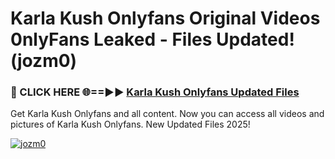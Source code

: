 # Karla Kush Onlyfans Original Videos 0nlyFans Leaked - Files Updated! (jozm0)

<h3>🔴 CLICK HERE 🌐==►► <a href="https://tinyurl.com/3hn5wdd3" rel="nofollow">Karla Kush Onlyfans Updated Files</a></h3>

Get Karla Kush Onlyfans and all content. Now you can access all videos and pictures of Karla Kush Onlyfans. New Updated Files 2025!

[![jozm0](https://i.imgur.com/4HnBqBT.gif)](https://tinyurl.com/3hn5wdd3)
